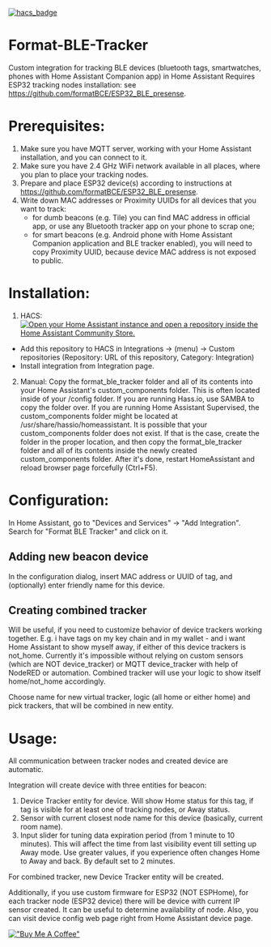 [![hacs_badge](https://img.shields.io/badge/HACS-Custom-41BDF5.svg)](https://github.com/hacs/integration)

# Format-BLE-Tracker

Custom integration for tracking BLE devices (bluetooth tags, smartwatches, phones with Home Assistant Companion app) in Home Assistant
Requires ESP32 tracking nodes installation: see https://github.com/formatBCE/ESP32_BLE_presense.

# Prerequisites:

1. Make sure you have MQTT server, working with your Home Assistant installation, and you can connect to it.
2. Make sure you have 2.4 GHz WiFi network available in all places, where you plan to place your tracking nodes.
3. Prepare and place ESP32 device(s) according to instructions at https://github.com/formatBCE/ESP32_BLE_presense.
4. Write down MAC addresses or Proximity UUIDs for all devices that you want to track:
   - for dumb beacons (e.g. Tile) you can find MAC address in official app, or use any Bluetooth tracker app on your phone to scrap one;
   - for smart beacons (e.g. Android phone with Home Assistant Companion application and BLE tracker enabled), you will need to copy Proximity UUID, because device MAC address is not exposed to public.

# Installation:

  1. HACS: 
  [![Open your Home Assistant instance and open a repository inside the Home Assistant Community Store.](https://my.home-assistant.io/badges/hacs_repository.svg)](https://my.home-assistant.io/redirect/hacs_repository/?owner=formatBCE&repository=Format-BLE-Tracker&category=Integration)
   - Add this repository to HACS in Integrations -> (menu) -> Custom repositories (Repository: URL of this repository, Category: Integration)
   - Install integration from Integration page.
  
  2. Manual: 
  Copy the format_ble_tracker folder and all of its contents into your Home Assistant's custom_components folder. This is often located inside of your /config folder. If you are running Hass.io, use SAMBA to copy the folder over. If you are running Home Assistant Supervised, the custom_components folder might be located at /usr/share/hassio/homeassistant. It is possible that your custom_components folder does not exist. If that is the case, create the folder in the proper location, and then copy the format_ble_tracker folder and all of its contents inside the newly created custom_components folder. 
  After it's done, restart HomeAssistant and reload browser page forcefully (Ctrl+F5).
  
# Configuration:

In Home Assistant, go to "Devices and Services" -> "Add Integration". Search for "Format BLE Tracker" and click on it.
## Adding new beacon device
In the configuration dialog, insert MAC address or UUID of tag, and (optionally) enter friendly name for this device.
## Creating combined tracker
Will be useful, if you need to customize behavior of device trackers working together. 
E.g. i have tags on my key chain and in my wallet - and i want Home Assistant to show myself away, if either of this device trackers is not_home.
Currently it's impossible without relying on custom sensors (which are NOT device_tracker) or MQTT device_tracker with help of NodeRED or automation. Combined tracker will use your logic to show itself home/not_home accordingly.

Choose name for new virtual tracker, logic (all home or either home) and pick trackers, that will be combined in new entity.

# Usage:

All communication between tracker nodes and created device are automatic.

Integration will create device with three entities for beacon:
1. Device Tracker entity for device. Will show Home status for this tag, if tag is visible for at least one of tracking nodes, or Away status.
2. Sensor with current closest node name for this device (basically, current room name).
3. Input slider for tuning data expiration period (from 1 minute to 10 minutes). This will affect the time from last visibility event till setting up Away mode. Use greater values, if you experience often changes Home to Away and back. By default set to 2 minutes.

For combined tracker, new Device Tracker entity will be created.

Additionally, if you use custom firmware for ESP32 (NOT ESPHome), for each tracker node (ESP32 device) there will be device with current IP sensor created. It can be useful to determine availability of node. Also, you can visit device config web page right from Home Assistant device page.


[!["Buy Me A Coffee"](https://www.buymeacoffee.com/assets/img/custom_images/orange_img.png)](https://www.buymeacoffee.com/formatbce)
  
